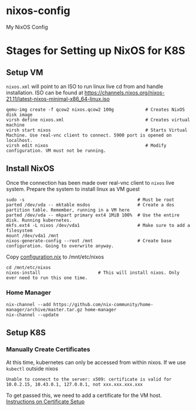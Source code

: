 # nixos-config
My NixOS Config


# Stages for Setting up NixOS for K8S

## Setup VM

`nixos.xml` will point to an ISO to run linux live cd from and handle installation. ISO can be found at https://channels.nixos.org/nixos-21.11/latest-nixos-minimal-x86_64-linux.iso

```shell
qemu-img create -f qcow2 nixos.qcow2 100g            # Creates NixOS disk image
virsh define nixos.xml                               # Creates virtual machine
virsh start nixos                                    # Starts Virtual Machine. Use real-vnc client to connect. 5900 port is opened on localhost.
virsh edit nixos                                     # Modify configuration. VM must not be running.
```



## Install NixOS

Once the connection has been made over real-vnc client to `nixos` live system. Prepare the system to install linux as VM guest

```shell
sudo -s                                           # Must be root
parted /dev/vda -- mktable msdos                  # Create a dos partition table. Remember, running in a VM here
parted /dev/vda -- mkpart primary ext4 1MiB 100%  # Use the entire disk. Running kubernetes.
mkfs.ext4 -L nixos /dev/vda1                      # Make sure to add a filesystem
mount /dev/vda1 /mnt
nixos-generate-config --root /mnt                 # Create base configuration. Going to overwrite anyway.
```

Copy [configuration.nix](configuration.nix) to /mnt/etc/nixos

```shell
cd /mnt/etc/nixos
nixos-install                      # This will install nixos. Only ever need to run this one time.
```

### Home Manager

```shell
nix-channel --add https://github.com/nix-community/home-manager/archive/master.tar.gz home-manager
nix-channel --update
```


## Setup K8S

### Manually Create Certificates

At this time, kubernetes can only be accessed from within nixos. If we use `kubectl` outside nixos

```
Unable to connect to the server: x509: certificate is valid for 10.0.2.15, 10.43.0.1, 127.0.0.1, not xxx.xxx.xxx.xxx
```

To get passed this, we need to add a certificate for the VM host. [Instructions on Certificate Setup](https://kubernetes.io/docs/tasks/administer-cluster/certificates/)